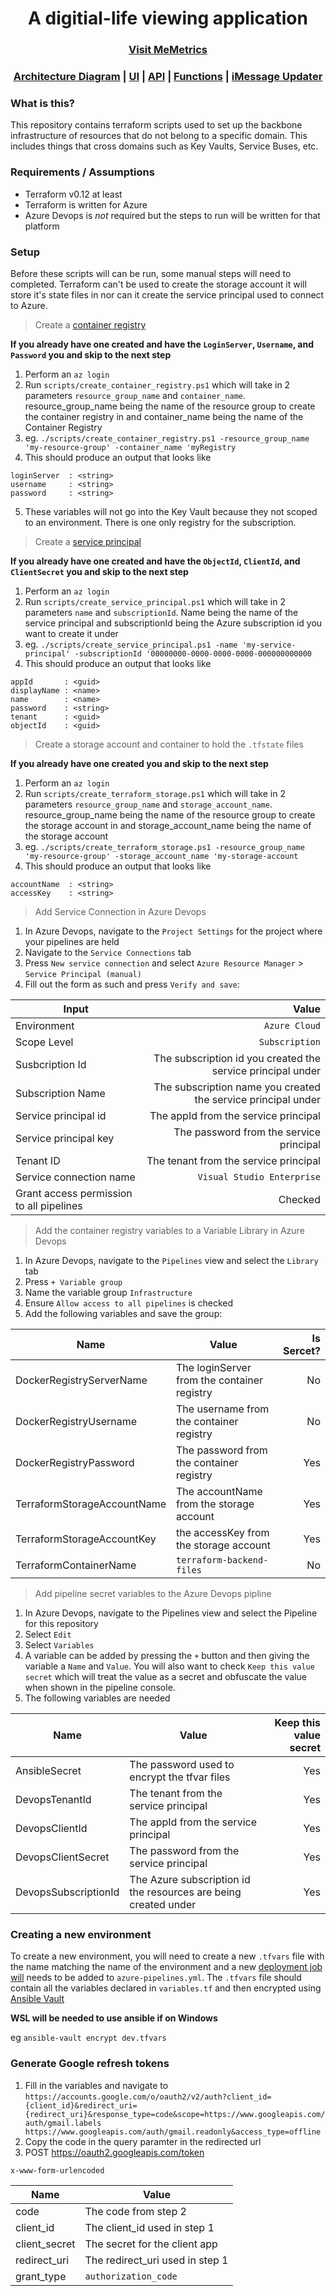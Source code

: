 <h1 align="center">A digitial-life viewing application</h1>

<h3 align="center">
  <a href="https://memetrics.net/">Visit MeMetrics</a>
</h3>

<h3 align="center">
  <a href="https://github.com/thirschel/memetrics-ui/blob/master/ARCHITECTURE.md">Architecture Diagram</a> |
  <a href="https://github.com/thirschel/memetrics-ui">UI</a> |
  <a href="https://github.com/thirschel/memetrics-api">API</a> | 
  <a href="https://github.com/thirschel/memetrics-functions">Functions</a> |
  <a href="https://github.com/thirschel/memetrics-imessage-updater">iMessage Updater</a>
</h3>

### What is this?

This repository contains terraform scripts used to set up the backbone infrastructure of resources that do not belong to a specific domain. This includes things that cross domains such as Key Vaults, Service Buses, etc.

### Requirements / Assumptions
* Terraform v0.12 at least
* Terraform is written for Azure
* Azure Devops is *not* required but the steps to run will be written for that platform

### Setup

Before these scripts will can be run, some manual steps will need to completed. Terraform can't be used to create the storage account it will store it's state files in nor can it create the service principal used to connect to Azure. 

>  Create a [container registry](https://docs.microsoft.com/en-us/azure/container-registry/container-registry-intro)

__If you already have one created and have the `LoginServer`, `Username`, and `Password` you and skip to the next step__
  1. Perform an `az login`
  2. Run `scripts/create_container_registry.ps1` which will take in 2 parameters `resource_group_name` and `container_name`. resource_group_name being the name of the resource group to create the container registry in and container_name being the name of the Container Registry
  3. eg. `./scripts/create_container_registry.ps1 -resource_group_name 'my-resource-group' -container_name 'myRegistry`
  4. This should produce an output that looks like
  ```
  loginServer  : <string>
  username     : <string>
  password     : <string>
  ```
  5. These variables will not go into the Key Vault because they not scoped to an environment. There is one only registry for the subscription.

>  Create a [service principal](https://docs.microsoft.com/en-us/azure/active-directory/develop/app-objects-and-service-principals)

__If you already have one created and have the `ObjectId`, `ClientId`, and `ClientSecret` you and skip to the next step__
  1. Perform an `az login`
  2. Run `scripts/create_service_principal.ps1` which will take in 2 parameters `name` and `subscriptionId`. Name being the name of the service principal and subscriptionId being the Azure subscription id you want to create it under
  3. eg. `./scripts/create_service_principal.ps1 -name 'my-service-principal' -subscriptionId '00000000-0000-0000-0000-000000000000`
  4. This should produce an output that looks like
  ```
  appId       : <guid>
  displayName : <name>
  name        : <name>
  password    : <string>
  tenant      : <guid>
  objectId    : <guid>
  ```

> Create a storage account and container to hold the `.tfstate` files

__If you already have one created you and skip to the next step__
1. Perform an `az login`
2. Run `scripts/create_terraform_storage.ps1` which will take in 2 parameters `resource_group_name` and `storage_account_name`. resource_group_name being the name of the resource group to create the storage account in and storage_account_name being the name of the storage account
3. eg. `./scripts/create_terraform_storage.ps1 -resource_group_name 'my-resource-group' -storage_account_name 'my-storage-account`
4. This should produce an output that looks like
```
accountName  : <string>
accessKey    : <string>
```

> Add Service Connection in Azure Devops

1. In Azure Devops, navigate to the `Project Settings` for the project where your pipelines are held
2. Navigate to the `Service Connections` tab
3. Press `New service connection` and select `Azure Resource Manager` > `Service Principal (manual)`
5. Fill out the form as such and press `Verify and save`:

| Input | Value | 
| ------------- |-------------:|
| Environment | `Azure Cloud` |
| Scope Level   | `Subscription`   | 
| Susbcription Id   | The subscription id you created the service principal under   | 
| Subscription Name   | The subscription name you created the service principal under   | 
| Service principal id   | The appId from the service principal    | 
| Service principal key   | The password from the service principal   |
| Tenant ID   | The tenant from the service principal   | 
| Service connection name   | `Visual Studio Enterprise`   | 
| Grant access permission to all pipelines   | Checked   | 

> Add the container registry variables to a Variable Library in Azure Devops

1. In Azure Devops, navigate to the `Pipelines` view and select the `Library` tab
2. Press `+ Variable group`
3. Name the variable group `Infrastructure`
4. Ensure `Allow access to all pipelines` is checked
5. Add the following variables and save the group:

| Name | Value | Is Sercet?|
| ------------- |-------------| -----:|
| DockerRegistryServerName | The loginServer from the container registry | No  |
| DockerRegistryUsername   | The username from the container registry   | No  |
| DockerRegistryPassword   | The password from the container registry   | Yes |
| TerraformStorageAccountName   | The accountName from the storage account    | Yes |
| TerraformStorageAccountKey   | the accessKey from the storage account    | Yes |
| TerraformContainerName   | `terraform-backend-files`    | No |

> Add pipeline secret variables to the Azure Devops pipline
1. In Azure Devops, navigate to the Pipelines view and select the Pipeline for this repository
2. Select `Edit`
3. Select `Variables`
4. A variable can be added by pressing the `+` button and then giving the variable a `Name` and `Value`. You will also want to check `Keep this value secret` which will treat the value as a secret and obfuscate the value when shown in the pipeline console.
5. The following variables are needed

| Name | Value | Keep this value secret |
| ------------- |-------------| -----:|
| AnsibleSecret | The password used to encrypt the tfvar files | Yes  |
| DevopsTenantId   | The tenant from the service principal   | Yes  |
| DevopsClientId   | The appId from the service principal  | Yes |
| DevopsClientSecret   | The password from the service principal    | Yes |
| DevopsSubscriptionId   | The Azure subscription id the resources are being created under    | Yes |

### Creating a new environment

To create a new environment, you will need to create a new `.tfvars` file with the name matching the name of the environment and a new [deployment job will](https://docs.microsoft.com/en-us/azure/devops/pipelines/process/deployment-jobs?view=azure-devops) needs to be added to `azure-pipelines.yml`.
The `.tfvars` file should contain all the variables declared in `variables.tf` and then encrypted using [Ansible Vault](https://docs.ansible.com/ansible/latest/user_guide/vault.html)

**WSL will be needed to use ansible if on Windows**

eg `ansible-vault encrypt dev.tfvars`


### Generate Google refresh tokens

1. Fill in the variables and navigate to `https://accounts.google.com/o/oauth2/v2/auth?client_id={client_id}&redirect_uri={redirect_uri}&response_type=code&scope=https://www.googleapis.com/auth/gmail.labels https://www.googleapis.com/auth/gmail.readonly&access_type=offline`
2. Copy the code in the query paramter in the redirected url
3. POST https://oauth2.googleapis.com/token

  `x-www-form-urlencoded`

| Name | Value |
| ------------- |-------------| 
| code | The code from step 2 |
| client_id   | The client_id used in step 1   |
| client_secret   | The secret for the client app  |
| redirect_uri   | The redirect_uri used in step 1   |
| grant_type   | `authorization_code`   |